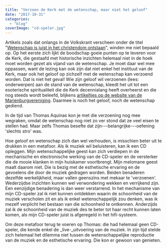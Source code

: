 ```yaml
---
title: "Verzoen de Kerk met de wetenschap, maar niet het geloof"
date: "2017-10-31"
categories: 
  - "blog"
coverImage: "cd-speler.jpg"
---
```


Artikels zoals dat onlangs in de Volkskrant verscheen onder de titel "[Wetenschap is juist in het christendom ontstaan](https://www.volkskrant.nl/opinie/opinie-wetenschap-is-juist-in-het-christendom-ontstaan~a4523744/?utm_source=facebook&utm_medium=social&utm_campaign=shared%20content&utm_content=free)", winden me niet bepaald op. Op het eerste zich lijkt de boodschap goeie punten op te leveren voor de Kerk, die gestaafd met historische inzichten helemaal niet in de hoek moet worden gezet als vijand van de wetenschap. Je moet daar wel mee oppassen, want de lezing kan ook zijn dat niet enkel het instituut van de Kerk, maar ook het geloof op zichzelf met de wetenschap kan verzoend worden. Dat is niet het geval! Wie zijn geloof wil verzoenen (lees: onderwerpen) aan de stand van de wetenschap, kleedt het uit tot een esoterische spiritualiteit die de Kerk decennialang heeft overheerst en die nog steeds wordt beleefd, blijkens [artikeltjes op de website van de Marienburgvereniging](http://marienburgvereniging.nl/2-contact/371-het-nieuwe-geloven-van-kritisch-katholieken.html). Daarmee is noch het geloof, noch de wetenschap gediend.

In de tijd van Thomas Aquinas kon je met die verzoening nog mee wegraken, omdat de wetenschap nog niet zo ver stond dat ze veel eisen te stellen had. Maar zelfs Thomas besefte dat zijn---belangrijke---oefening 'slechts stro' was.

Hoe geloof en wetenschap zich dan wel verhouden, is misschien beter uit te drukken in een metafoor. Als ik muziek wil beluisteren, kan ik een CD opleggen. Mijn wetenschappelijke geest kan zich verdiepen in de mechanische en electronische werking van de CD-speler en de versterker die de mooie klanken in mijn huiskamer voortbrengt. Mijn melomane geest maalt daarom niet. Die is bezig met de esthetische ervaring en de gevoelens die door de muziek gedragen worden. Beiden benaderen dezelfde werkelijkheid, maar vallen geenszins met mekaar te 'verzoenen'. Wederzijdse inzichten kunnen wel verwondering wekken en verrijkend zijn. Een eenzijdige benadering is dan weer verstarrend. In het mechanisme van mijn CD-speler zal ik niet kunnen ontdekken waarin de schoonheid van de muziek verscholen zit en als ik enkel wetenschappelijk zou denken, was ik mezelf verplicht het bestaan van die schoonheid te ontkennen. Anderzijds zal ik de schoonheid van de muziek des te beter tot haar recht kunnen laten komen, als mijn CD-speler juist is afgeregeld in het hifi-systeem.

Om deze metafoor terug te voeren op Thomas: die had helemaal geen CD-speler, die kende enkel de _live-_uitvoering van de muziek. In zijn tijd stelde zich helemaal het dilemma niet tussen de wetenschappelijke reproductie van de muziek en de esthetische ervaring. Die kon er gewoon van genieten.
